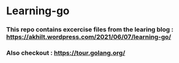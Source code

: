 # Learning-go

### This repo contains excercise files from the learing blog : https://akhilt.wordpress.com/2021/06/07/learning-go/

### Also checkout : https://tour.golang.org/

